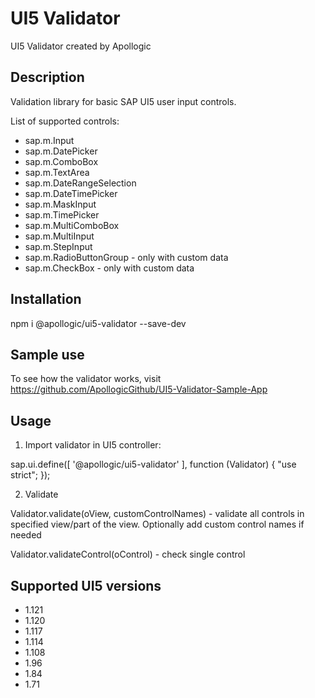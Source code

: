 # UI5 Validator
UI5 Validator created by Apollogic

## Description
Validation library for basic SAP UI5 user input controls.

List of supported controls: 
 - sap.m.Input
 - sap.m.DatePicker
 - sap.m.ComboBox
 - sap.m.TextArea
 - sap.m.DateRangeSelection
 - sap.m.DateTimePicker
 - sap.m.MaskInput
 - sap.m.TimePicker
 - sap.m.MultiComboBox
 - sap.m.MultiInput
 - sap.m.StepInput
 - sap.m.RadioButtonGroup - only with custom data
 - sap.m.CheckBox - only with custom data

## Installation
npm i @apollogic/ui5-validator --save-dev

## Sample use
To see how the validator works, visit https://github.com/ApollogicGithub/UI5-Validator-Sample-App

## Usage
1. Import validator in UI5 controller:

sap.ui.define([
    '@apollogic/ui5-validator'
],
    function (Validator) {
        "use strict";
    });

2. Validate

Validator.validate(oView, customControlNames) - validate all controls in specified view/part of the view. Optionally add custom control names if needed

Validator.validateControl(oControl) - check single control

## Supported UI5 versions
 - 1.121
 - 1.120
 - 1.117
 - 1.114
 - 1.108
 - 1.96
 - 1.84
 - 1.71



